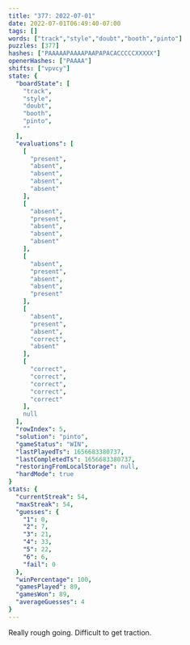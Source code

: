 ```yaml
---
title: "377: 2022-07-01"
date: 2022-07-01T06:49:40-07:00
tags: []
words: ["track","style","doubt","booth","pinto"]
puzzles: [377]
hashes: ["PAAAAAPAAAAPAAPAPACACCCCCXXXXX"]
openerHashes: ["PAAAA"]
shifts: ["vpvcy"]
state: {
  "boardState": [
    "track",
    "style",
    "doubt",
    "booth",
    "pinto",
    ""
  ],
  "evaluations": [
    [
      "present",
      "absent",
      "absent",
      "absent",
      "absent"
    ],
    [
      "absent",
      "present",
      "absent",
      "absent",
      "absent"
    ],
    [
      "absent",
      "present",
      "absent",
      "absent",
      "present"
    ],
    [
      "absent",
      "present",
      "absent",
      "correct",
      "absent"
    ],
    [
      "correct",
      "correct",
      "correct",
      "correct",
      "correct"
    ],
    null
  ],
  "rowIndex": 5,
  "solution": "pinto",
  "gameStatus": "WIN",
  "lastPlayedTs": 1656683380737,
  "lastCompletedTs": 1656683380737,
  "restoringFromLocalStorage": null,
  "hardMode": true
}
stats: {
  "currentStreak": 54,
  "maxStreak": 54,
  "guesses": {
    "1": 0,
    "2": 7,
    "3": 21,
    "4": 33,
    "5": 22,
    "6": 6,
    "fail": 0
  },
  "winPercentage": 100,
  "gamesPlayed": 89,
  "gamesWon": 89,
  "averageGuesses": 4
}
---
```


<!-- more -->
Really rough going. Difficult to get traction. 

